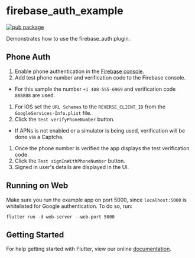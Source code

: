 # firebase_auth_example

[![pub package](https://img.shields.io/pub/v/firebase_auth.svg)](https://pub.dartlang.org/packages/firebase_auth)

Demonstrates how to use the firebase_auth plugin.

## Phone Auth

1. Enable phone authentication in the [Firebase console]((https://console.firebase.google.com/u/0/project/_/authentication/providers)).
1. Add test phone number and verification code to the Firebase console.
  - For this sample the number `+1 408-555-6969` and verification code `888888` are used.
1. For iOS set the `URL Schemes` to the `REVERSE_CLIENT_ID` from the `GoogleServices-Info.plist` file.
1. Click the `Test verifyPhoneNumber` button.
  - If APNs is not enabled or a simulator is being used, verification
    will be done via a Captcha.
1. Once the phone number is verified the app displays the test
   verification code.
1. Click the `Test signInWithPhoneNumber` button.
1. Signed in user's details are displayed in the UI.

## Running on Web

Make sure you run the example app on port 5000, since `localhost:5000` is
whitelisted for Google authentication. To do so, run:

```
flutter run -d web-server --web-port 5000
```

## Getting Started

For help getting started with Flutter, view our online
[documentation](http://flutter.io/).

